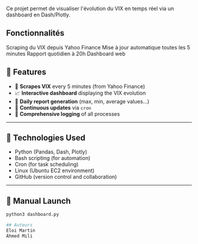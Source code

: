 Ce projet permet de visualiser l'évolution du VIX en temps réel via un dashboard en Dash/Plotly.

## Fonctionnalités
Scraping du VIX depuis Yahoo Finance
Mise à jour automatique toutes les 5 minutes
Rapport quotidien à 20h
Dashboard web


## 🔧 Features

- 🔁 **Scrapes VIX** every 5 minutes (from Yahoo Finance)
- 📈 **Interactive dashboard** displaying the VIX evolution
- 📝 **Daily report generation** (max, min, average values…)
- 🔄 **Continuous updates** via `cron`
- 📂 **Comprehensive logging** of all processes

---

## 🚀 Technologies Used

- Python (Pandas, Dash, Plotly)
- Bash scripting (for automation)
- Cron (for task scheduling)
- Linux (Ubuntu EC2 environment)
- GitHub (version control and collaboration)

---

## 📌 Manual Launch

```bash
python3 dashboard.py

## Auteurs
Eloi Martin
Ahmed Mili
